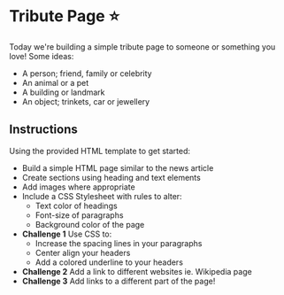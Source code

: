 # Tribute Page ⭐️

Today we're building a simple tribute page to someone or something you love! Some ideas:

- A person; friend, family or celebrity
- An animal or a pet
- A building or landmark
- An object; trinkets, car or jewellery

## Instructions

Using the provided HTML template to get started:

- Build a simple HTML page similar to the news article
- Create sections using heading and text elements
- Add images where appropriate
- Include a CSS Stylesheet with rules to alter:
  - Text color of headings
  - Font-size of paragraphs
  - Background color of the page
- **Challenge 1** Use CSS to:
  - Increase the spacing lines in your paragraphs
  - Center align your headers
  - Add a colored underline to your headers
- **Challenge 2** Add a link to different websites ie. Wikipedia page
- **Challenge 3** Add links to a different part of the page!
